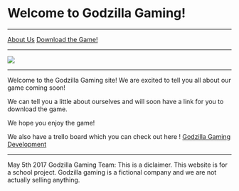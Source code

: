 # Welcome to Godzilla Gaming!

* * *

[About Us](aboutus.md)     [Download the Game!](vg.md)   

* * *

![](mouseandkeyboard.jpg)

* * *

Welcome to the Godzilla Gaming site! We are excited to tell you all about our game coming soon!

We can tell you a little about ourselves and will soon have a link for you to download the game.

We hope you enjoy the game!

We also have a trello board which you can check out here ! [Godzilla Gaming Development](https://trello.com/b/tIRDIDwd/godzilla-gaming-development)

* * *

May 5th 2017 Godzilla Gaming Team:
This is a diclaimer. This website is for a school project. Godzilla gaming is a fictional company and we are not actually selling anything.
